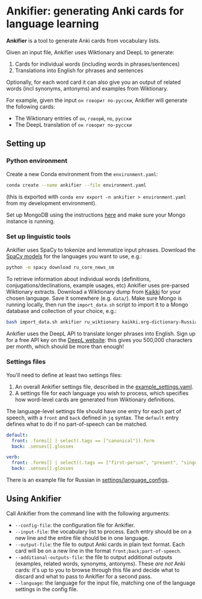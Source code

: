 # Ankifier: generating Anki cards for language learning

**Ankifier** is a tool to generate Anki cards from vocabulary lists.

Given an input file, Ankifier uses Wiktionary and DeepL to generate:
1. Cards for individual words (including words in phrases/sentences)
2. Translations into English for phrases and sentences

Optionally, for each word card it can also give you an output of related words (incl synonyms, antonyms) and examples from Wiktionary. 

For example, given the input `он говорит по-русски`, Ankifier will generate the following cards:
- The Wiktionary entries of `он`, `говорю́`, `по`, `русски`
- The DeepL translation of `он говорит по-русски` 

## Setting up 
### Python environment
Create a new Conda environment from the `environment.yaml`:
```bash
conda create --name ankifier --file environment.yaml
```
(this is exported with `conda env export -n ankifier > environment.yaml` from my development environment). 

Set up MongoDB using the instructions [here](https://www.mongodb.com/docs/manual/administration/install-community/) and make sure your Mongo instance is running.

### Set up linguistic tools 

Ankifier uses SpaCy to tokenize and lemmatize input phrases. Download the [SpaCy models](https://spacy.io/models) for the languages you want to use, e.g.:
```bash
python -m spacy download ru_core_news_sm
```

To retrieve information about individual words (definitions, conjugations/declinations, example usages, etc) Ankifier uses pre-parsed Wiktionary extracts. Download a Wiktionary dump from [Kaikki](https://kaikki.org/dictionary/) for your chosen language. Save it somewhere (e.g. `data/`). Make sure Mongo is running locally, then run the `import_data.sh` script to import it to a Mongo database and collection of your choice, e.g.: 

```bash
bash import_data.sh ankifier ru_wiktionary kaikki.org-dictionary-Russian.json
```

Ankifier uses the DeepL API to translate longer phrases into English. Sign up for a free API key on the [DeepL website](https://www.deepl.com/pro/change-plan#developer): this gives you 500,000 characters per month, which should be more than enough!  


### Settings files
You'll need to define at least two settings files:
1. An overall Ankifier settings file, described in the [example_settings.yaml](./settings/example_settings.yaml). 
2. A settings file for each language you wish to process, which specifies how word-level cards are generated from Wiktionary definitions. 

The language-level settings file should have one entry for each part of speech, with a `front` and `back` defined in `jq` syntax. The `default` entry defines what to do if no part-of-speech can be matched.

```yaml
default:
  front: .forms[] | select(.tags == ["canonical"]).form
  back: .senses[].glosses

verb:
  front: .forms[] | select((.tags == ["first-person", "present", "singular"]) or (.tags == ["present", "second-person", "singular"]) or (.tags == ["plural", "present", "third-person"])).form
  back: .senses[].glosses
```

There is an example file for Russian in [settings/language_configs](./settings/language_configs/russian.yaml). 

## Using Ankifier 

Call Ankifier from the command line with the following arguments:
- `--config-file`: the configuration file for Ankifier. 
- `--input-file`: the vocabulary list to process. Each entry should be on a new line and the entire file should be in one language. 
- `--output-file`: the file to output Anki cards in plain text format. Each card will be on a new line in the format `front;back;part-of-speech`.  
- `--additional-outputs-file`: the file to output additional outputs (examples, related words, synonyms, antonyms). These *are not* Anki cards: it's up to you to browse through this file and decide what to discard and what to pass to Ankifier for a second pass. 
- `--language`: the language for the input file, matching one of the language settings in the config file. 